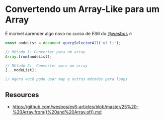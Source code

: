 # Convertendo um Array-Like para um Array 


É incrível aprender algo novo no curso de ES6 do [@wesbos](https://twitter.com/wesbos) 🔥


```javascript
const nodeList = document.querySelectorAll('ul li');

// Método 1: Converter para um array
Array.from(nodeList);

// Método 2:  Converter para um array
[...nodeList];

// Agora você pode usar map e outros métodos para loops
```

## Resources

- https://github.com/wesbos/es6-articles/blob/master/25%20-%20Array.from()%20and%20Array.of().md
